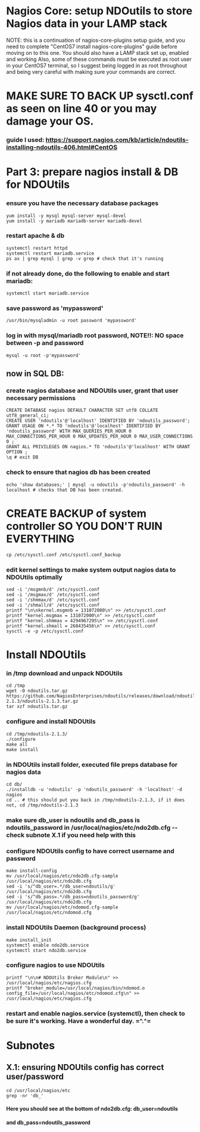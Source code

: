 # Nagios Core: setup NDOutils to store Nagios data in your LAMP stack
NOTE: this is a continuation of nagios-core-plugins setup guide, and you need to complete "CentOS7 install nagios-core-plugins" guide before moving on to this one. 
You should also have a LAMP stack set up, enabled and working
Also, some of these commands must be executed as root user in your CentOS7 terminal, so I suggest being logged in as root throughout and being very careful with making sure your commands are correct. 
# MAKE SURE TO BACK UP sysctl.conf as seen on line 40 or you may damage your OS. 

### guide I used:  https://support.nagios.com/kb/article/ndoutils-installing-ndoutils-406.html#CentOS

# Part 3: prepare nagios install & DB for NDOUtils
### ensure you have the necessary database packages
```
yum install -y mysql mysql-server mysql-devel
yum install -y mariadb mariadb-server mariadb-devel
```
### restart apache & db
```
systemctl restart httpd
systemctl restart mariadb.service
ps ax | grep mysql | grep -v grep # check that it's running
```

### if not already done, do the following to enable and start mariadb:
``` systemctl enable mariadb.service
systemctl start mariadb.service
```

### save password as 'mypassword'
`/usr/bin/mysqladmin -u root password 'mypassword'`

### log in with mysql/mariadb root password, NOTE!!: NO space between -p and password
`mysql -u root -p'mypassword' `

## now in SQL DB:
### create nagios database and NDOUtils user, grant that user necessary permissions
```
CREATE DATABASE nagios DEFAULT CHARACTER SET utf8 COLLATE utf8_general_ci;
CREATE USER 'ndoutils'@'localhost' IDENTIFIED BY 'ndoutils_password';
GRANT USAGE ON *.* TO 'ndoutils'@'localhost' IDENTIFIED BY 'ndoutils_password' WITH MAX_QUERIES_PER_HOUR 0 MAX_CONNECTIONS_PER_HOUR 0 MAX_UPDATES_PER_HOUR 0 MAX_USER_CONNECTIONS 0 ;
GRANT ALL PRIVILEGES ON nagios.* TO 'ndoutils'@'localhost' WITH GRANT OPTION ;
\q # exit DB
```

### check to ensure that nagios db has been created
`echo 'show databases;' | mysql -u ndoutils -p'ndoutils_password' -h localhost # checks that DB has been created. `

# CREATE BACKUP of system controller SO YOU DON'T RUIN EVERYTHING #####
`cp /etc/sysctl.conf /etc/sysctl.conf_backup`

### edit kernel settings to make system output nagios data to NDOUtils optimally
```
sed -i '/msgmnb/d' /etc/sysctl.conf
sed -i '/msgmax/d' /etc/sysctl.conf
sed -i '/shmmax/d' /etc/sysctl.conf
sed -i '/shmall/d' /etc/sysctl.conf
printf "\n\nkernel.msgmnb = 131072000\n" >> /etc/sysctl.conf
printf "kernel.msgmax = 131072000\n" >> /etc/sysctl.conf
printf "kernel.shmmax = 4294967295\n" >> /etc/sysctl.conf
printf "kernel.shmall = 268435456\n" >> /etc/sysctl.conf
sysctl -e -p /etc/sysctl.conf
```

# Install NDOUtils
### in /tmp download and unpack NDOUtils
```
cd /tmp
wget -O ndoutils.tar.gz https://github.com/NagiosEnterprises/ndoutils/releases/download/ndoutils-2.1.3/ndoutils-2.1.3.tar.gz
tar xzf ndoutils.tar.gz
```

### configure and install NDOUtils
```
cd /tmp/ndoutils-2.1.3/
./configure
make all
make install
```

### in NDOUtils install folder, executed file preps database for nagios data
```
cd db/
./installdb -u 'ndoutils' -p 'ndoutils_password' -h 'localhost' -d nagios
cd .. # this should put you back in /tmp/ndoutils-2.1.3, if it does not, cd /tmp/ndoutils-2.1.3
```

### make sure db_user is ndoutils and db_pass  is ndoutils_password in /usr/local/nagios/etc/ndo2db.cfg -- check subnote X.1 if you need help with this

### configure NDOUtils config to have correct username and password
```
make install-config
mv /usr/local/nagios/etc/ndo2db.cfg-sample /usr/local/nagios/etc/ndo2db.cfg
sed -i 's/^db_user=.*/db_user=ndoutils/g' /usr/local/nagios/etc/ndo2db.cfg
sed -i 's/^db_pass=.*/db_pass=ndoutils_password/g' /usr/local/nagios/etc/ndo2db.cfg
mv /usr/local/nagios/etc/ndomod.cfg-sample /usr/local/nagios/etc/ndomod.cfg
```

### install NDOUtils Daemon (background process)
```
make install_init
systemctl enable ndo2db.service
systemctl start ndo2db.service
```

### configure nagios to use NDOUtils
```
printf "\n\n# NDOUtils Broker Module\n" >> /usr/local/nagios/etc/nagios.cfg
printf "broker_module=/usr/local/nagios/bin/ndomod.o config_file=/usr/local/nagios/etc/ndomod.cfg\n" >> /usr/local/nagios/etc/nagios.cfg 
```

### restart and enable nagios.service (systemctl), then check to be sure it's working. Have a wonderful day.  =^.^=


# Subnotes
## X.1: ensuring NDOUtils config has correct user/password
```
cd /usr/local/nagios/etc
grep -nr 'db_'
```
#### Here you should see at the bottom of ndo2db.cfg: db_user=ndoutils
#### and db_pass=ndoutils_password
